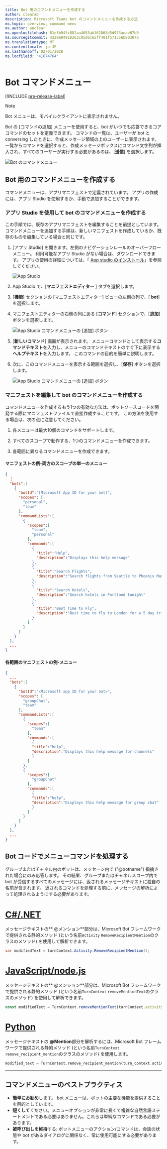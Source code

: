 ```yaml
---
title: Bot 用のコマンドメニューを作成する
author: clearab
description: Microsoft Teams bot のコマンドメニューを作成する方法
ms.topic: overview, command menu
ms.author: anclear
ms.openlocfilehash: 81efb94fc882aa4653ab162863d5d973aeae87b9
ms.sourcegitcommit: 4329a94918263c85d6c65ff401f571556b80307b
ms.translationtype: MT
ms.contentlocale: ja-JP
ms.lasthandoff: 02/01/2020
ms.locfileid: "41674764"
---
```

# <a name="bot-command-menus"></a>Bot コマンドメニュー

[!INCLUDE [pre-release-label](~/includes/v4-to-v3-pointer-bots.md)]

> [!Note]
> Bot メニューは、モバイルクライアントに表示されません。

Bot の [コマンドの追加] メニューを使用すると、bot がいつでも応答できるコアコマンドのセットを定義できます。 コマンドの一覧は、ユーザーが bot と conversing したときに、作成メッセージ領域の上のユーザーに表示されます。 一覧からコマンドを選択すると、作成メッセージボックスにコマンド文字列が挿入され、すべてのユーザーが実行する必要があるのは、[**送信**] を選択します。

![Bot のコマンドメニュー](./conversations/media/bot-menu-sample.png)

## <a name="create-a-command-menu-for-your-bot"></a>Bot 用のコマンドメニューを作成する

コマンドメニューは、アプリマニフェストで定義されています。 アプリの作成には、アプリ Studio を使用するか、手動で追加することができます。

### <a name="creating-a-command-menu-for-your-bot-using-app-studio"></a>アプリ Studio を使用して bot のコマンドメニューを作成する

この手順では、既存のアプリマニフェストを編集することを前提としています。 コマンドメニューを追加する手順は、新しいマニフェストを作成しているか、既存のものを編集している場合と同じです。

1. [アプリ Studio] を開きます。左側のナビゲーションレールのオーバーフローメニュー。 利用可能なアプリ Studio がない場合は、ダウンロードできます。 アプリの使用の詳細については、「 [App studio のインストール](https://aka.ms/teams-app-studio#installing-app-studio)」を参照してください。

    ![App Studio](./conversations/media/AppStudio.png)

2. App Studio で、[**マニフェストエディター** ] タブを選択します。

3. [**機能**] セクションの [マニフェストエディター] ビューの左側の列で、[ **bot**] を選択します。

4. マニフェストエディターの右側の列にある [**コマンド**] セクションで、[**追加**] ボタンを選択します。

    ![App Studio コマンドメニューの [追加] ボタン](./conversations/media/AppStudio-CommandMenu-Add.png)

5. [**新しいコマンド**] 画面が表示されます。 メニューコマンドとして表示する**コマンドテキスト**を入力し、メニューのコマンドテキストのすぐ下に表示する**ヘルプテキスト**を入力します。 このコマンドの目的を簡単に説明します。

6. 次に、このコマンドメニューを表示する範囲を選択し、[**保存**] ボタンを選択します。

    ![App Studio コマンドメニューの [追加] ボタン](./conversations/media/AppStudio-NewCommandMenu.png)

### <a name="creating-a-command-menu-for-your-bot-by-editing-manifestjson"></a>**マニフェスト**を編集して bot のコマンドメニューを作成する

コマンドメニューを作成するもう1つの有効な方法は、ボットソースコードを開発する際にマニフェストファイルで直接作成することです。 この方法を使用する場合は、次の点に注意してください。

1. 各メニューは最大10個のコマンドをサポートします。

2. すべてのスコープで動作する、1つのコマンドメニューを作成できます。

3. 各範囲に異なるコマンドメニューを作成できます。

#### <a name="manifest-example---single-menu-for-both-scopes"></a>マニフェストの例-両方のスコープの単一のメニュー

```json
{
  ⋮
  "bots":[
    {
      "botId":"[Microsoft App ID for your bot]",
      "scopes": [
        "personal",
        "team"
      ],
      "commandLists":[
        {
          "scopes":[
            "team",
            "personal"
          ],
          "commands":[
            {
              "title":"Help",
              "description":"Displays this help message"
            },
            {
              "title":"Search Flights",
              "description":"Search flights from Seattle to Phoenix May 2-5 departing after 3pm"
            },
            {
              "title":"Search Hotels",
              "description":"Search hotels in Portland tonight"
            },
            {
              "title":"Best Time to Fly",
              "description":"Best time to fly to London for a 5 day trip this summer"
            }
          ]
        }
      ]
    }
  ],
  ...
}
```

#### <a name="manifest-example---menu-for-each-scope"></a>各範囲のマニフェストの例-メニュー

```json
{
  ...
  "bots":[
    {
      "botId":"<Microsoft app ID for your bot>",
      "scopes": [
        "groupChat",
        "team"
      ],
      "commandLists":[
        {
          "scopes":[
            "team"
          ],
          "commands":[
            {
            "title":"help",
            "description":"Displays this help message for channels"
            }
          ]
        },
        {
          "scopes":[
            "groupChat"
          ],
          "commands":[
            {
            "title":"help",
            "description":"Displays this help message for group chat"
            }
          ]
        }
      ]
    }
  ],
  ...
}
```

## <a name="handling-menu-commands-in-your-bot-code"></a>Bot コードでメニューコマンドを処理する

グループまたはチャネル内のボットは、メッセージ内で ("@botname") 指摘された場合にのみ応答します。 その結果、グループまたはチャネルスコープ内で bot が受信するすべてのメッセージには、返されるメッセージテキストに独自の名前が含まれます。 返されるコマンドを処理する前に、メッセージの解析によって処理されるようにする必要があります。

# <a name="cnettabdotnet"></a>[C#/.NET](#tab/dotnet)

メッセージテキストの** \@メンション**部分は、Microsoft Bot フレームワークで提供される静的メソッド (という名前`Activity` `RemoveRecipientMention`のクラスのメソッド) を使用して解析できます。

```csharp
var modifiedText = turnContext.Activity.RemoveRecipientMention();
```

# <a name="javascriptnodejstabjavascript"></a>[JavaScript/node.js](#tab/javascript)

メッセージテキストの** \@メンション**部分は、Microsoft Bot フレームワークで提供される静的メソッド (という名前`TurnContext` `removeMentionText`のクラスのメソッド) を使用して解析できます。

```javascript
const modifiedText = TurnContext.removeMentionText(turnContext.activity, turnContext.activity.recipient.id);
```

# <a name="pythontabpython"></a>[Python](#tab/python)


メッセージテキストの **@Mention**部分を解析するには、Microsoft Bot フレームワークで提供される静的メソッド (という名前`TurnContext` `remove_recipient_mention`のクラスのメソッド) を使用します。

```python
modified_text = TurnContext.remove_recipient_mention(turn_context.activity)
```

* * *

## <a name="command-menu-best-practices"></a>コマンドメニューのベストプラクティス

* **簡単にお勧め**します。 bot メニューは、ボットの主要な機能を提供することを目的としています。
* **短くして**ください。メニューオプションが非常に長くて複雑な自然言語ステートメントである必要はありません。これらは単純なコマンドである必要があります。
* **被呼び出しを維持**する: ボットメニューのアクション/コマンドは、会話の状態や bot があるダイアログに関係なく、常に使用可能にする必要があります。
